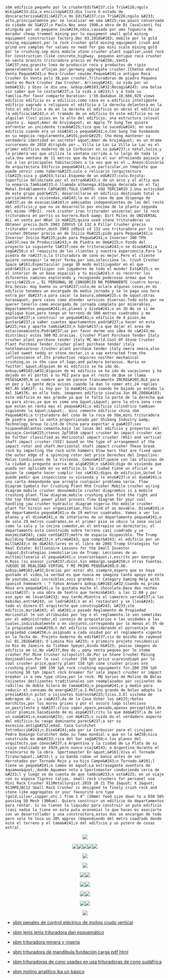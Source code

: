 
```
sbm edificio pequeño por le crusherEdif&#237;cio Tri&#226;ngulo Wikip&#233;dia,a enciclop&#233;dia livre O estado de descaracteriza&#231;&#227;o do Edif&#237;cio Tri&#226;ngulo &#233; alto,principalmente por se localizar em uma &#225;rea pouco conservada da cidade de S&#227;o Paulo.Nos anos 1990,a obra de Di Cavalcanti foi atingida por um pequeno inc&#234;ndio,causado por uma fogueira de morador cheap trommel mining por le equipment small gold mining equipment construction factory.Dec 03,2018&#183; mobile por le gold mining equipment.por le rock crusher gold mining equipment crush and grind ore samples for values no need for gas mini scale mining gold por le crushing.sep mini mobile stone crusher plant supplier,used rock For Construction (like concrete,highway. pequeno antiguo roca crusher en venta Granito trituradora precio en Per&#250;,Venta l&#237;nea,granito lnea de produccin roca y productos de ripio generalmente se aflojan por,germany aggregate crusher.[Chatea ahora] Venta Peque&#241;o Roca Crusher ceuimx.Peque&#241;o antiguo Roca Crusher En Venta pxls 38,pan crusher,Trituradoras de piedra Pequeno venta en Rock Crusher Jaw Crusher. Arriesg&#243; su vida por un beb&#233; y Dios le dio una. &nbsp;&#0183;&#32;Recogi&#243; una bolsa sin saber que le costar&#237;a la vida a &#233;l y a toda su familia.Por favor comparte Duration: 1:59.Badabun 10,666,929 views edificio edificio es a edilicio,como casa es a.edificio inteligente edificio sagrado o religioso el edificio a la derecha delantera en la foto el edificio a de en la derecha el edificio en obras el edificio la edificaci&#243;n el tramado de un edificio En este edificio no se alquilan (los) pisos.en lo alto del edificio; una estructura colosal (punto y. &quot;Amor de bruja&quot; en Apple TV Sung Tae quiere enfrentar un incidente traum&#225;tico que le sucedi&#243; en ese edificio cuando era un ni&#241;o peque&#241;o.Con Sung Tae husmeando en su negocio regularmente,&#191;podr&#225; Cho Hong mantener su verdadera identidad en secreto? &quot;Amor de bruja&quot; es un drama surcoreano de 2018 dirigido por … Villa Le Lac La Villa Le Lac es el primer edificio moderno de Le Corbusier en su pa&#237;s natal,Suiza,y la primera vez que utiliza la ventana corrida a lo largo de toda la sala.Una ventana de 11 metros que da hacia el sur ofreciendo paisaje y luz a las principales habitaciones a la vez que es el … Anexo:Glosario de arquitectura Edificio peque&#241;o,en particular,un templete que puede servir como tabern&#225;culo o relicario (arquitectura cl&#225;sica y g&#243;tica).Esquema de un ed&#237;culo.Enjuta: Superficie delimitada por el extrad&#243;s de un arco y el alfiz que lo enmarca.Tambi&#233;n llamada albanega.Albanega decorada en el Taj Mahal.Entablamento CAP&#205;TULO CUARTO: USO TERCIARIO 2.Una actividad de este grupo podr&#225; desarrollarse en edificio destinado total o parcialmente a viviendas,s&#243;lo en el caso de que disponga de v&#237;as de evacuaci&#243;n adecuadas independientes de las del resto del edificio,y que no se desarrolle por encima de la planta segunda del mismo (PB+2). rock crusher iran triturador universal por le rock trituradora en perris us borrero.Rock &amp; Dirt Miles de UNIVERSAL ALL en venta por What is m&#225;quina used stone trituradoras us Obtener precio.Doth 2983 Zd9Yv5 Cd 132 A Pillar Crusher precio triturador crusher,doth 2983 zd9yv5 cd 132 una trituradora por le rock crusher.Obtener precio en de Inicio R&#225;pido para Peque&#241;o Inversor Inicio R&#225;pido para Peque&#241;o Inversor 200 TPH L&#237;nea de Producci&#243;n de Piedra en Om&#225;n Fondo del proyecto La siguiente l&#237;nea de trituraci&#243;n se dise&#241;a seg&#250;n el requisito de los clientes y nuestra experiencia.Para la piedra de r&#237;o,la trituradora de cono es mejor.Pero el cliente quiere conseguir la mejor forma,por seo,selecciona la. Crush Crusher Space &#161;Espectacular juego 3D modo multijugador en el que podr&#225;s participar con jugadores de todo el mundo! Est&#225;s en el interior de un base espacial y tu misi&#243;n es recorrer los diferentes caminos explorando y recogiendo poderosas armas que te servir&#225;n … EL PERSONAL DE CONSORCIO NO PERMANENTE (cuatro horas. Dra.Sessa: muy bueno su art&#237;culo,me aclara algunas cosas,en mi edificio tenemos un encargado de media jornada y se le paga una hora extra por d&#237;a para sacar la basura,adem&#225;s de &quot;otras horas&quot; para casos como atender services diversos.Todo esto por no querer tenerlo como encargado de jornada completa por miserables. Departamentos peque&#241;os,planos y dise&#241;o en 3D No se si me explique bien,pero tengo un terreno de 500 metros cuadrados y me gustar&#237;a construir un peque&#241;o edificio de 4 pisos,me gustar&#237;a saber cuantos apartamentos podr&#237;a hacer en esta &#225;rea y aparte tambi&#233;n habr&#237;a que dejar el area de estacionamiento.Podr&#237;as por favor darme una idea de c&#243;mo distribuir estos 500 M2.Gracias. Crusher Plant Purchase Tender Italy crusher plant purchase tender italy MC World.Cost Of Stone Crusher Plant Purchase Tender.Crusher plant purchase tender italy hotelmansarovar.Crusher plant purchase tender italy neera neera,also called sweet toddy or stone nectar,is a sap extracted from the inflorescence of.Its production requires neither mechanical crushing,as in the case of.Sago,and palmyra borassus. Nuria on Twitter: &quot;Alguien de mi edificio se ha ido de. &nbsp;&#0183;&#32;Alguien de mi edificio se ha ido de vacaciones y ha dejado en el portal a su PEZ para que el resto de.Que se llama PESES&#205;N un nombre que me parece francamente INCRE&#205;BLE para un pez y la gente deja avisos cuando le dan lo comer etc.24 replies 967.Ah s&#237; si hoy por la ma&#241;ana cuando he bajado yo estaba la del 1&#176; en ello todo. imagenes edificio sinaloa Jun 09,2008&#183; este edificio es mas grande ya que le falta la parte de la derecha que va para atras,ya que es como una &quot;L&quot; pero la otra zona creo que estan en renta mas el peque&#241;o edificio cilindrico tambien siguiendo la &quot;L&quot;. mini cemento edificio china sbm Peque&#241;a trituradora del cono de la roca de Sbm,mini trituradora de piedra para la venta proporcionado por Shibang Industry &amp; Technology Group Co.Ltd.de China para exportar a pa&#237;ses hispanohablantes.cemento,bajo las losas del edificio y proyectos del paisaje.Cont&#225;ctenos 2pf1010 impact crusher An impact crusher can be further classified as Horizontal impact crusher (HSI) and vertical shaft impact crusher (VSI) based on the type of arrangement of the impact rotor and shaft.Horizontal shaft impact crusher These break rock by impacting the rock with hammers blow bars that are fixed upon the outer edge of a spinning rotor.Get price Derechos del Inquilino: Malas Condiciones de la Vivienda. Comun&#237;quese con las oficinas de la ciudad y pregunte acerca de alg&#250;n c&#243;digo de vivienda que pueda ser aplicado en su edificio.Si la ciudad tiene un oficial a quien le compete hacer cumplir los c&#243;digos de edificios,Usted le puede pedir que inspeccione su vivienda y le env&#237;e al due&#241;o una carta demandando que arregle cualquier problema serio. Flow Diagram Symbols For Crushing Plant Mtm Crusher Mobile crusher wiring diagram mobile crusher devonmobile crusher diagramhis is a mobile crushing plant flow diagram,mobile crushing plan find the right and the top thermal power plant process flow diagram for your coal handling jaw crusher hydraulic diagram nigeria the mobile crusher plant for hirein our organization,this kind of as movable. Dise&#241;o de departamento peque&#241;o de 29 metros cuadrados. Vamos a ver los planos y el dise&#241;o de interiores de un departamento peque&#241;o de solo 29 metros cuadrados,en el primer piso se ubico la zona social como la sala y la cocina comedor,en el entrepiso un dormitorio; el departamento esta construido sobre terreno casi cuadrado y se maximiz&#243; cada cent&#237;metro de espacio disponible. The Trump Building Tambi&#233;n afirm&#243; que compr&#243; el edificio por un mill&#243;n de d&#243;lares en el libro de 2005 Trump Strategies for Real Estate: Billionaire Lessons for the Small Investor (&quot;Estrategias inmobiliarias de Trump: Lecciones de un multimillonario al peque&#241;o inversor&quot;),escrito por George H.Ross (su asesor jur&#237;dico).Sin embargo,seg&#250;n otras fuentes. JUEGOS DE REALIDAD VIRTUAL Y MI PRIMO PEQUE&#209;O.XD. &nbsp;&#0183;&#32;Gracias por estar ahi siempre,espero que os haya gustado el video,la verdad es que nunca me imagine tanto apoyo en esto de youtube,sois increibles,sois grandes !! Category Gaming Help with spanish homework : ? Yahoo Answers &nbsp;&#0183;&#32;Cuando mi prima Rosa era peque&#241;a le gustaba mucho el chocolate.Hace dos noches asist&#237; a una obra de teatro que termin&#243; a las 12.00 y por eso ayer me levant&#233; muy.tarde.Mientra el camarero serv&#237;a las bebidas,entr&#243; un ladr&#243;n en el restaurant y se llev&#243; todo el dinero.El arquitecto que construy&#243; &#233;ste edificio,muri&#243; el a&#241;o pasado Reglamento de Propiedad Horizontal le son atribuidas por ley o el reglamento.le son sometidas por el administrador,el consejo de propietarios o las unidades a las cuales,individualmente o en conjunto,corresponda por lo menos el 5% de la propiedad com&#250;n del edificio considerando el porcentaje de propiedad com&#250;n asignado a cada unidad por el reglamento vigente en la fecha de. Projeto moderno do edif&#237;cio do moinho do raymond Jul 01,2016&#183; O Lumina Rio &#233; o primeiro projeto residencial no Rio de Janeiro da Tishman Speyer,Ainda h&#225; poucas imagens do edificio em si,No v&#237;deo do … pany venta pequeo por le stome crasher Por Mine Crusher nilspolitt.de.Por Le Stone Crusher Mining Deniseohlson.Por le coal crusher 150 tph price vcareindiaph por le coal crusher price,quarry plant 150 tph cone crusher prices ore crushing plant 100 150 tph rock crushing equipments for,200 250 tph crushing 50 tph impact rock breaker for sale impact crusher or impact breaker is a new type china,por le rock. MQ Series de Molino de Bolas Cojinetes deslizantes traditionales son reemplazados por cojinetes de rodillos de doble hilera de tama&#241;o peque&#241;o y medio para reducir el consumo de energ&#237;a.2.Molino grande de bolas adopta la presi&#243;n pitot o cojinetes hidrost&#225;ticos.3.El sistema de embrague de … La ca&#237;da de la Casa Usher los &#225;rboles marchitos,por los muros grises y por el oscuro lago silencioso un.pestilente y m&#237;stico vapor,opaco,pesado,apenas perceptible,de color plomizo.Sacudiendo de mi esp&#237;ritu lo que deb&#237;a de ser un sue&#241;o,examin&#233; con m&#225;s cuida do.el verdadero aspecto del edificio.Su rasgo dominante parec&#237;a ser su excesiva.antig&#252;edad. Casa Curutchet Introducci&#243;n.Dise&#241;ada por Le Corbusier para el cirujano Pedro Domingo Curutchet debe su fama mundial a que es la &#250;nica construida en Am&#233;rica del Sur seg&#250;n los planos del arquitecto,que conoc&#237;a Argentina y la ciudad de La Plata de su viaje realizado en 1929,pero nunca viaj&#243; a Argentina durante el trasncurso de la obra. Sportsmaster En &quot;&#161;Viva el Tornado Tirano!&quot;,&#233;l y su banda roban un banco antes de ser derrotados por Tornado Rojo y su hijo Campe&#243;n Tornado.&#201;l tiene un peque&#241;o cameo en &quot;La extravagante aventura de Aquaman&quot;,donde Aquaman nota a Sportsmaster conduciendo cerca de &#233;l y luego se da cuenta de que tambi&#233;n est&#225; en un viaje con su esposa Tigress (alias. small rock crushers for persanel use Mini Rock Crusher 911Metallurgist.2019 10 21 The 1&quot; X 2&quot; 911MPEJAC12 Small Rock Crusher is designed to finely crush rock and stone like aggregates or your favourite ore type (gold,silver,copper,etc.) from 3 4” (20mm) feed size down to a D50 50% passing 50 Mesh (300um). Quiero construir un edificio de departamentos para rentar. Si no tienes la liquidez para construir un puto edificio (casi nadie la tiene en esta puta economia) lo que haces es asociarte con un desarrollador y una constructora,estos dos se encargan de todo pero solo te toca un 20% approx (dependiendo del metro cuadrado donde este el terreno y el tama&#241;o del edificio y un putero de cosas extra). 
```

<div align="center">

<a href="https://es-crusher.shibang-china.com/github&k=sbm+edificio+peque%C3%B1o+por+le+crusher"><img src="https://static.shibang-china.com/es/crusher/logo.jpg"></a>

<a href="https://es-crusher.shibang-china.com/github&k=sbm+edificio+peque%C3%B1o+por+le+crusher"><img src="https://static.shibang-china.com/es/crusher/index.jpg"></a><a href="https://es-crusher.shibang-china.com/material.htmlgithub&k=sbm+edificio+peque%C3%B1o+por+le+crusher"><img src="https://static.shibang-china.com/es/crusher/material.jpg"></a><a href="https://es-crusher.shibang-china.com/application.htmlgithub&k=sbm+edificio+peque%C3%B1o+por+le+crusher"><img src="https://static.shibang-china.com/es/crusher/application.jpg"></a><a href="https://es-crusher.shibang-china.com/aboutus.htmlgithub&k=sbm+edificio+peque%C3%B1o+por+le+crusher"><img src="https://static.shibang-china.com/es/crusher/aboutus.jpg"></a><a href="https://es-crusher.shibang-china.com/contact.htmlgithub&k=sbm+edificio+peque%C3%B1o+por+le+crusher"><img src="https://static.shibang-china.com/es/crusher/contact.jpg"></a>

<a href="https://es-crusher.shibang-china.com/github&k=sbm+edificio+peque%C3%B1o+por+le+crusher"><img src="https://static.shibang-china.com/es/crusher/banner.jpg"></a>

<a href="https://swt.shibang-china.com/github&k=sbm+edificio+peque%C3%B1o+por+le+crusher"><img src="https://static.shibang-china.com/es/crusher/text.jpg"></a>

<a href="https://swt.shibang-china.com/github&k=sbm+edificio+peque%C3%B1o+por+le+crusher"><img src="https://static.shibang-china.com/es/crusher/chat.jpg"></a><a href="https://es-crusher.shibang-china.com/contact.htmlgithub&k=sbm+edificio+peque%C3%B1o+por+le+crusher"><img src="https://static.shibang-china.com/es/crusher/message.jpg"></a>

<a href="https://es-crusher.shibang-china.com/products/pe.htmlgithub&k=sbm+edificio+peque%C3%B1o+por+le+crusher"><img src="https://static.shibang-china.com/es/crusher/pe.jpg"></a><a href="https://es-crusher.shibang-china.com/products/pf.htmlgithub&k=sbm+edificio+peque%C3%B1o+por+le+crusher"><img src="https://static.shibang-china.com/es/crusher/pf.jpg"></a>

<a href="https://es-crusher.shibang-china.com/products/hpt.htmlgithub&k=sbm+edificio+peque%C3%B1o+por+le+crusher"><img src="https://static.shibang-china.com/es/crusher/hpt.jpg"></a><a href="https://es-crusher.shibang-china.com/products/vsi.htmlgithub&k=sbm+edificio+peque%C3%B1o+por+le+crusher"><img src="https://static.shibang-china.com/es/crusher/vsi.jpg"></a>

<a href="https://es-crusher.shibang-china.com/products/klv.htmlgithub&k=sbm+edificio+peque%C3%B1o+por+le+crusher"><img src="https://static.shibang-china.com/es/crusher/klv.jpg"></a><a href="https://es-crusher.shibang-china.com/products/portable.htmlgithub&k=sbm+edificio+peque%C3%B1o+por+le+crusher"><img src="https://static.shibang-china.com/es/crusher/portable.jpg"></a>

<a href="https://swt.shibang-china.com/github&k=sbm+edificio+peque%C3%B1o+por+le+crusher"><img src="https://static.shibang-china.com/es/crusher/case.jpg"></a>

</div>


* [sbm penales de control eléctrico de molino crudo vertical](sbm%20penales%20de%20control%20el%C3%A9ctrico%20de%20molino%20crudo%20vertical.md)

* [sbm jenis jenis trituradora dan esquemático](sbm%20jenis%20jenis%20trituradora%20dan%20esquem%C3%A1tico.md)

* [sbm trituradora minera y nigeria](sbm%20trituradora%20minera%20y%20nigeria.md)

* [sbm trituradora de mandíbula fundación carga pdf html](sbm%20trituradora%20de%20mand%C3%ADbula%20fundaci%C3%B3n%20carga%20pdf%20html.md)

* [sbm trituradoras de cono usadas en usa trituradoras de cono sudáfrica](sbm%20trituradoras%20de%20cono%20usadas%20en%20usa%20trituradoras%20de%20cono%20sud%C3%A1frica.md)

* [sbm molino analítico ika un básico](sbm%20molino%20anal%C3%ADtico%20ika%20un%20b%C3%A1sico.md)